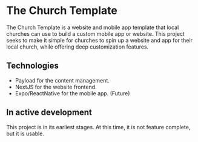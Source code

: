 # The Church Template

The Church Template is a website and mobile app template that local churches can use to build a custom mobile app or website. 
This project seeks to make it simple for churches to spin up a website and app for their local church, while offering deep customization features.

## Technologies

- Payload for the content management.
- NextJS for the website frontend.
- Expo/ReactNative for the mobile app. (Future)

## In active development

This project is in its earliest stages. At this time, it is not feature complete, but it is usable. 
